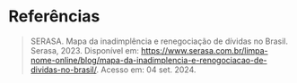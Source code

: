 # Referências

> SERASA. Mapa da inadimplência e renegociação de dívidas no Brasil. Serasa, 2023. Disponível em: https://www.serasa.com.br/limpa-nome-online/blog/mapa-da-inadimplencia-e-renogociacao-de-dividas-no-brasil/. Acesso em: 04 set. 2024.

<!--**Links Úteis**:
> - [Formato ABNT](https://www.normastecnicas.com/abnt/trabalhos-academicos/referencias/)
> - [Referências Bibliográficas da ABNT](https://comunidade.rockcontent.com/referencia-bibliografica-abnt/)
-->
